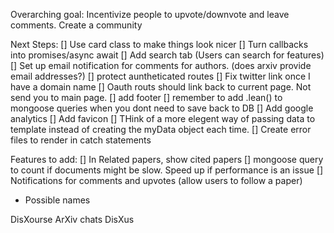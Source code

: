 Overarching goal:
Incentivize people to upvote/downvote and leave comments. Create a community

Next Steps:
[] Use card class to make things look nicer
[] Turn callbacks into promises/async await
[] Add search tab (Users can search for features)
[] Set up email notification for comments for authors. (does arxiv provide email addresses?)
[] protect auntheticated routes
[] Fix twitter link once I have a domain name
[] Oauth routs should link back to current page. Not send you to main page. 
[] add footer
[] remember to add .lean() to mongoose queries when you dont need to save back to DB
[] Add google analytics
[] Add favicon 
[] THink of a more elegent way of passing data to template instead of creating the myData object each time. 
[] Create error files to render in catch statements

Features to add:
[] In Related papers, show cited papers
[] mongoose query to count if documents might be slow. Speed up if performance is an issue
[] Notifications for comments and upvotes (allow users to follow a paper)


- Possible names

DisXourse
ArXiv chats
DisXus
